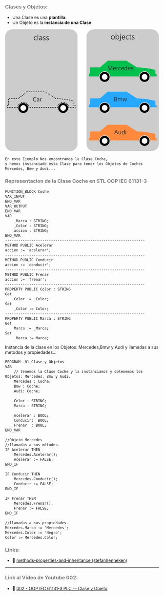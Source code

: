 ### <span style="color:grey">Clases y Objetos:</span>

- Una Clase es una **plantilla**.
- Un Objeto es la **instancia de una Clase**.

![ClaseyObjetos1](../imagenes/OOP-Class-and-Object.jpg)

```text
En este Ejemplo Nos encontramos la Clase Coche,
y hemos instanciado esta Clase para tener los Objetos de Coches 
Mercedes, Bmw y Audi...
```
### <span style="color:grey">Representacion de la Clase Coche en STL OOP IEC 61131-3</span>
```iecst
FUNCTION_BLOCK Coche
VAR_INPUT
END_VAR
VAR_OUTPUT
END_VAR
VAR
	_Marca : STRING;
	_Color : STRING;
	accion : STRING;
END_VAR
----------------------------------------------------------------
METHOD PUBLIC Acelerar
accion := 'acelerar';
----------------------------------------------------------------
METHOD PUBLIC Conducir
accion := 'conducir';
----------------------------------------------------------------
METHOD PUBLIC Frenar
accion := 'frenar';
----------------------------------------------------------------
PROPERTY PUBLIC Color : STRING
Get
    Color := _Color;
Set
    _Color := Color;
----------------------------------------------------------------
PROPERTY PUBLIC Marca : STRING
Get
    Marca := _Marca;
Set
    _Marca := Marca;
```
Instancia de la clase en los Objetos: Mercedes,Bmw y Audi y llamadas a sus metodos y propiedades...
```iecst
PROGRAM _01_Clase_y_Objetos
VAR
	// tenemos la Clase Coche y la instanciamos y obtenemos los Objetos: Mercedes, Bmw y Audi.
	Mercedes : Coche;
	Bmw : Coche;
	Audi: Coche;
	
	Color : STRING;
	Marca : STRING;
	
	Acelerar : BOOL;
	Conducir:  BOOL;
	Frenar  : BOOL;	
END_VAR

//Objeto Mercedes
//llamadas a sus métodos.
IF Acelerar THEN
	Mercedes.Acelerar();
	Acelerar := FALSE;
END_IF

IF Conducir THEN
	Mercedes.Conducir();
	Conducir := FALSE;
END_IF

IF Frenar THEN
	Mercedes.Frenar();
	Frenar := FALSE;
END_IF

//llamadas a sus propiedades.
Mercedes.Marca := 'Mercedes';
Mercedes.Color := 'Negro';
Color := Mercedes.Color;
```
### <span style="color:grey">Links:</span>

- 🔗 [methods-properties-and-inheritance (stefanhenneken)](https://stefanhenneken.net/2017/04/23/iec-61131-3-methods-properties-and-inheritance/)

***
### <span style="color:grey">Link al Video de Youtube 002:</span>
- 🔗 [002 - OOP IEC 61131-3 PLC -- Clase y Objeto](https://youtu.be/3IudQIj1noo)
